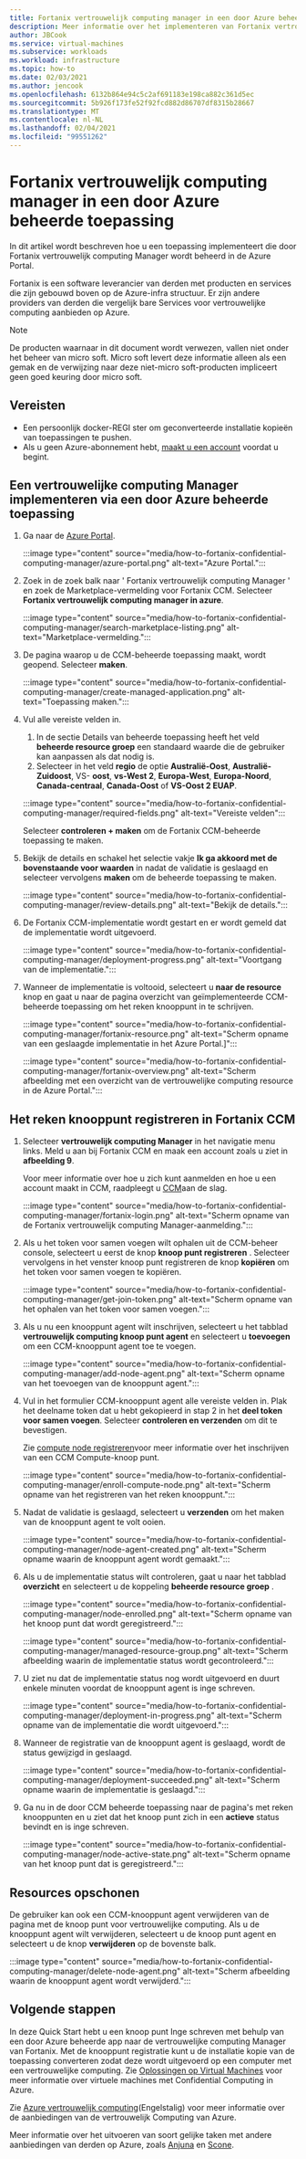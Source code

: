 ```yaml
---
title: Fortanix vertrouwelijk computing manager in een door Azure beheerde toepassing
description: Meer informatie over het implementeren van Fortanix vertrouwelijk computing Manager (CCM) in een beheerde toepassing in de Azure Portal.
author: JBCook
ms.service: virtual-machines
ms.subservice: workloads
ms.workload: infrastructure
ms.topic: how-to
ms.date: 02/03/2021
ms.author: jencook
ms.openlocfilehash: 6132b864e94c5c2af691183e198ca882c361d5ec
ms.sourcegitcommit: 5b926f173fe52f92fcd882d86707df8315b28667
ms.translationtype: MT
ms.contentlocale: nl-NL
ms.lasthandoff: 02/04/2021
ms.locfileid: "99551262"
---
```

# <a name="fortanix-confidential-computing-manager-in-an-azure-managed-application"></a>Fortanix vertrouwelijk computing manager in een door Azure beheerde toepassing

In dit artikel wordt beschreven hoe u een toepassing implementeert die door Fortanix vertrouwelijk computing Manager wordt beheerd in de Azure Portal.

Fortanix is een software leverancier van derden met producten en services die zijn gebouwd boven op de Azure-infra structuur. Er zijn andere providers van derden die vergelijk bare Services voor vertrouwelijke computing aanbieden op Azure.

> [!NOTE]
>De producten waarnaar in dit document wordt verwezen, vallen niet onder het beheer van micro soft. Micro soft levert deze informatie alleen als een gemak en de verwijzing naar deze niet-micro soft-producten impliceert geen goed keuring door micro soft.

## <a name="prerequisites"></a>Vereisten

- Een persoonlijk docker-REGI ster om geconverteerde installatie kopieën van toepassingen te pushen.
- Als u geen Azure-abonnement hebt, [maakt u een account](https://azure.microsoft.com/pricing/purchase-options/pay-as-you-go/) voordat u begint.

## <a name="deploy-a-confidential-computing-manager-through-an-azure-managed-application"></a>Een vertrouwelijke computing Manager implementeren via een door Azure beheerde toepassing

1. Ga naar de [Azure Portal](https://portal.azure.com/).

    :::image type="content" source="media/how-to-fortanix-confidential-computing-manager/azure-portal.png" alt-text="Azure Portal.":::

2. Zoek in de zoek balk naar ' Fortanix vertrouwelijk computing Manager ' en zoek de Marketplace-vermelding voor Fortanix CCM. Selecteer **Fortanix vertrouwelijk computing manager in azure**.

    :::image type="content" source="media/how-to-fortanix-confidential-computing-manager/search-marketplace-listing.png" alt-text="Marketplace-vermelding.":::

3. De pagina waarop u de CCM-beheerde toepassing maakt, wordt geopend. Selecteer **maken**.

    :::image type="content" source="media/how-to-fortanix-confidential-computing-manager/create-managed-application.png" alt-text="Toepassing maken.":::

4. Vul alle vereiste velden in.
   1. In de sectie Details van beheerde toepassing heeft het veld **beheerde resource groep** een standaard waarde die de gebruiker kan aanpassen als dat nodig is.
   2. Selecteer in het veld **regio** de optie **Australië-Oost**, **Australië-Zuidoost**, VS- **oost**, **vs-West 2**, **Europa-West**, **Europa-Noord**, **Canada-centraal**, **Canada-Oost** of **VS-Oost 2 EUAP**.

   :::image type="content" source="media/how-to-fortanix-confidential-computing-manager/required-fields.png" alt-text="Vereiste velden":::

   Selecteer **controleren + maken** om de Fortanix CCM-beheerde toepassing te maken.

5. Bekijk de details en schakel het selectie vakje **Ik ga akkoord met de bovenstaande voor waarden** in nadat de validatie is geslaagd en selecteer vervolgens **maken** om de beheerde toepassing te maken.

   :::image type="content" source="media/how-to-fortanix-confidential-computing-manager/review-details.png" alt-text="Bekijk de details.":::

6. De Fortanix CCM-implementatie wordt gestart en er wordt gemeld dat de implementatie wordt uitgevoerd.

   :::image type="content" source="media/how-to-fortanix-confidential-computing-manager/deployment-progress.png" alt-text="Voortgang van de implementatie.":::

7. Wanneer de implementatie is voltooid, selecteert u **naar de resource** knop en gaat u naar de pagina overzicht van geïmplementeerde CCM-beheerde toepassing om het reken knooppunt in te schrijven.

   :::image type="content" source="media/how-to-fortanix-confidential-computing-manager/fortanix-resource.png" alt-text="Scherm opname van een geslaagde implementatie in het Azure Portal.]":::

   :::image type="content" source="media/how-to-fortanix-confidential-computing-manager/fortanix-overview.png" alt-text="Scherm afbeelding met een overzicht van de vertrouwelijke computing resource in de Azure Portal.":::

## <a name="enroll-the-compute-node-in-fortanix-ccm"></a>Het reken knooppunt registreren in Fortanix CCM

1. Selecteer **vertrouwelijk computing Manager** in het navigatie menu links. Meld u aan bij Fortanix CCM en maak een account zoals u ziet in **afbeelding 9**.

    Voor meer informatie over hoe u zich kunt aanmelden en hoe u een account maakt in CCM, raadpleegt u [CCM](https://support.fortanix.com/hc/en-us/articles/360034373551-User-s-Guide-Logging-in)aan de slag.
    
    :::image type="content" source="media/how-to-fortanix-confidential-computing-manager/fortanix-login.png" alt-text="Scherm opname van de Fortanix vertrouwelijk computing Manager-aanmelding.":::
    
2. Als u het token voor samen voegen wilt ophalen uit de CCM-beheer console, selecteert u eerst de knop **knoop punt registreren** . Selecteer vervolgens in het venster knoop punt registreren de knop **kopiëren** om het token voor samen voegen te kopiëren.

    :::image type="content" source="media/how-to-fortanix-confidential-computing-manager/get-join-token.png" alt-text="Scherm opname van het ophalen van het token voor samen voegen.":::

3. Als u nu een knooppunt agent wilt inschrijven, selecteert u het tabblad **vertrouwelijk computing knoop punt agent** en selecteert u **toevoegen** om een CCM-knooppunt agent toe te voegen.

    :::image type="content" source="media/how-to-fortanix-confidential-computing-manager/add-node-agent.png" alt-text="Scherm opname van het toevoegen van de knooppunt agent.":::

4.  Vul in het formulier CCM-knooppunt agent alle vereiste velden in. Plak het deelname token dat u hebt gekopieerd in stap 2 in het **deel token voor samen voegen**. Selecteer **controleren en verzenden** om dit te bevestigen.

    Zie [compute node registreren](https://support.fortanix.com/hc/en-us/articles/360043085652-User-s-Guide-Compute-Nodes)voor meer informatie over het inschrijven van een CCM Compute-knoop punt.
    
    :::image type="content" source="media/how-to-fortanix-confidential-computing-manager/enroll-compute-node.png" alt-text="Scherm opname van het registreren van het reken knooppunt.":::
    
5. Nadat de validatie is geslaagd, selecteert u **verzenden** om het maken van de knooppunt agent te volt ooien.

    :::image type="content" source="media/how-to-fortanix-confidential-computing-manager/node-agent-created.png" alt-text="Scherm opname waarin de knooppunt agent wordt gemaakt.":::

6. Als u de implementatie status wilt controleren, gaat u naar het tabblad **overzicht** en selecteert u de koppeling **beheerde resource groep** .

    :::image type="content" source="media/how-to-fortanix-confidential-computing-manager/node-enrolled.png" alt-text="Scherm opname van het knoop punt dat wordt geregistreerd.":::
    
    :::image type="content" source="media/how-to-fortanix-confidential-computing-manager/managed-resource-group.png" alt-text="Scherm afbeelding waarin de implementatie status wordt gecontroleerd.":::

7. U ziet nu dat de implementatie status nog wordt uitgevoerd en duurt enkele minuten voordat de knooppunt agent is inge schreven.

    :::image type="content" source="media/how-to-fortanix-confidential-computing-manager/deployment-in-progress.png" alt-text="Scherm opname van de implementatie die wordt uitgevoerd.":::

8. Wanneer de registratie van de knooppunt agent is geslaagd, wordt de status gewijzigd in geslaagd.

    :::image type="content" source="media/how-to-fortanix-confidential-computing-manager/deployment-succeeded.png" alt-text="Scherm opname waarin de implementatie is geslaagd.":::

9. Ga nu in de door CCM beheerde toepassing naar de pagina's met reken knooppunten en u ziet dat het knoop punt zich in een **actieve** status bevindt en is inge schreven.

    :::image type="content" source="media/how-to-fortanix-confidential-computing-manager/node-active-state.png" alt-text="Scherm opname van het knoop punt dat is geregistreerd.":::

## <a name="clean-up-resources"></a>Resources opschonen

De gebruiker kan ook een CCM-knooppunt agent verwijderen van de pagina met de knoop punt voor vertrouwelijke computing. Als u de knooppunt agent wilt verwijderen, selecteert u de knoop punt agent en selecteert u de knop **verwijderen** op de bovenste balk.

:::image type="content" source="media/how-to-fortanix-confidential-computing-manager/delete-node-agent.png" alt-text="Scherm afbeelding waarin de knooppunt agent wordt verwijderd.":::

## <a name="next-steps"></a>Volgende stappen

In deze Quick Start hebt u een knoop punt Inge schreven met behulp van een door Azure beheerde app naar de vertrouwelijke computing Manager van Fortanix. Met de knooppunt registratie kunt u de installatie kopie van de toepassing converteren zodat deze wordt uitgevoerd op een computer met een vertrouwelijke computing. Zie [Oplossingen op Virtual Machines](virtual-machine-solutions.md) voor meer informatie over virtuele machines met Confidential Computing in Azure.

Zie [Azure vertrouwelijk computing](overview.md)(Engelstalig) voor meer informatie over de aanbiedingen van de vertrouwelijk Computing van Azure.

Meer informatie over het uitvoeren van soort gelijke taken met andere aanbiedingen van derden op Azure, zoals [Anjuna](https://azuremarketplace.microsoft.com/marketplace/apps/anjuna-5229812.aee-az-v1) en [Scone](https://sconedocs.github.io).

